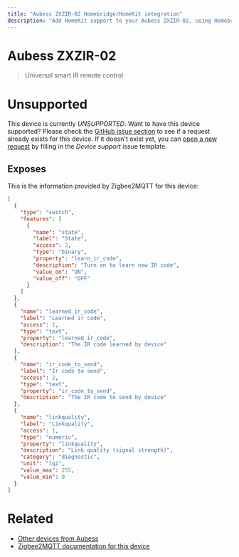 ```yaml
---
title: "Aubess ZXZIR-02 Homebridge/HomeKit integration"
description: "Add HomeKit support to your Aubess ZXZIR-02, using Homebridge, Zigbee2MQTT and homebridge-z2m."
---
```

<!---
This file has been GENERATED using src/docgen/docgen.ts
DO NOT EDIT THIS FILE MANUALLY!
-->
# Aubess ZXZIR-02
> Universal smart IR remote control


# Unsupported

This device is currently *UNSUPPORTED*.
Want to have this device supported? Please check the [GitHub issue section](https://github.com/itavero/homebridge-z2m/issues?q=ZXZIR-02) to see if a request already exists for this device.
If it doesn't exist yet, you can [open a new request](https://github.com/itavero/homebridge-z2m/issues/new?assignees=&labels=enhancement&template=device_support.yml&title=%5BDevice%5D+Aubess%20ZXZIR-02&model=Aubess%20ZXZIR-02&exposes=%5B%0A%20%20%7B%0A%20%20%20%20%22type%22%3A%20%22switch%22%2C%0A%20%20%20%20%22features%22%3A%20%5B%0A%20%20%20%20%20%20%7B%0A%20%20%20%20%20%20%20%20%22name%22%3A%20%22state%22%2C%0A%20%20%20%20%20%20%20%20%22label%22%3A%20%22State%22%2C%0A%20%20%20%20%20%20%20%20%22access%22%3A%202%2C%0A%20%20%20%20%20%20%20%20%22type%22%3A%20%22binary%22%2C%0A%20%20%20%20%20%20%20%20%22property%22%3A%20%22learn_ir_code%22%2C%0A%20%20%20%20%20%20%20%20%22description%22%3A%20%22Turn%20on%20to%20learn%20new%20IR%20code%22%2C%0A%20%20%20%20%20%20%20%20%22value_on%22%3A%20%22ON%22%2C%0A%20%20%20%20%20%20%20%20%22value_off%22%3A%20%22OFF%22%0A%20%20%20%20%20%20%7D%0A%20%20%20%20%5D%0A%20%20%7D%2C%0A%20%20%7B%0A%20%20%20%20%22name%22%3A%20%22learned_ir_code%22%2C%0A%20%20%20%20%22label%22%3A%20%22Learned%20ir%20code%22%2C%0A%20%20%20%20%22access%22%3A%201%2C%0A%20%20%20%20%22type%22%3A%20%22text%22%2C%0A%20%20%20%20%22property%22%3A%20%22learned_ir_code%22%2C%0A%20%20%20%20%22description%22%3A%20%22The%20IR%20code%20learned%20by%20device%22%0A%20%20%7D%2C%0A%20%20%7B%0A%20%20%20%20%22name%22%3A%20%22ir_code_to_send%22%2C%0A%20%20%20%20%22label%22%3A%20%22Ir%20code%20to%20send%22%2C%0A%20%20%20%20%22access%22%3A%202%2C%0A%20%20%20%20%22type%22%3A%20%22text%22%2C%0A%20%20%20%20%22property%22%3A%20%22ir_code_to_send%22%2C%0A%20%20%20%20%22description%22%3A%20%22The%20IR%20code%20to%20send%20by%20device%22%0A%20%20%7D%2C%0A%20%20%7B%0A%20%20%20%20%22name%22%3A%20%22linkquality%22%2C%0A%20%20%20%20%22label%22%3A%20%22Linkquality%22%2C%0A%20%20%20%20%22access%22%3A%201%2C%0A%20%20%20%20%22type%22%3A%20%22numeric%22%2C%0A%20%20%20%20%22property%22%3A%20%22linkquality%22%2C%0A%20%20%20%20%22description%22%3A%20%22Link%20quality%20(signal%20strength)%22%2C%0A%20%20%20%20%22category%22%3A%20%22diagnostic%22%2C%0A%20%20%20%20%22unit%22%3A%20%22lqi%22%2C%0A%20%20%20%20%22value_max%22%3A%20255%2C%0A%20%20%20%20%22value_min%22%3A%200%0A%20%20%7D%0A%5D) by filling in the _Device support_ issue template.

## Exposes

This is the information provided by Zigbee2MQTT for this device:

```json
[
  {
    "type": "switch",
    "features": [
      {
        "name": "state",
        "label": "State",
        "access": 2,
        "type": "binary",
        "property": "learn_ir_code",
        "description": "Turn on to learn new IR code",
        "value_on": "ON",
        "value_off": "OFF"
      }
    ]
  },
  {
    "name": "learned_ir_code",
    "label": "Learned ir code",
    "access": 1,
    "type": "text",
    "property": "learned_ir_code",
    "description": "The IR code learned by device"
  },
  {
    "name": "ir_code_to_send",
    "label": "Ir code to send",
    "access": 2,
    "type": "text",
    "property": "ir_code_to_send",
    "description": "The IR code to send by device"
  },
  {
    "name": "linkquality",
    "label": "Linkquality",
    "access": 1,
    "type": "numeric",
    "property": "linkquality",
    "description": "Link quality (signal strength)",
    "category": "diagnostic",
    "unit": "lqi",
    "value_max": 255,
    "value_min": 0
  }
]
```

# Related
* [Other devices from Aubess](../index.md#aubess)
* [Zigbee2MQTT documentation for this device](https://www.zigbee2mqtt.io/devices/ZXZIR-02.html)
